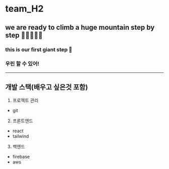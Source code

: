 # team_H2

## we are ready to climb a huge mountain step by step  🤗🤗🤗🤗🤗

### this is our first giant step 🦵

### 우린 할 수 있어!

<hr>

## 개발 스택(배우고 싶은것 포함)

1. 프로젝트 관리
  - git
2. 프론트엔드
  - react
  - tailwind
3. 백엔드
  - firebase
  - aws

